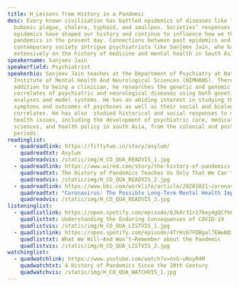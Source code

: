 ```yaml
---
title: H_Lessons from History in a Pandemic
desc: Every known civilisation has battled epidemics of diseases like the
  bubonic plague, cholera, typhoid, and smallpox. Societies’ responses to
  epidemics have shaped our history and continue to influence how we think of
  pandemics in the present day. Connections between past epidemics and
  contemporary society intrigue psychiatrists like Sanjeev Jain, who has worked
  extensively on the history of medicine and mental health in South Asia.
speakername: Sanjeev Jain
speakerfield: Psychiatrist
speakerbio: Sanjeev Jain teaches at the Department of Psychiatry at National
  Institute of Mental Health And Neurological Sciences (NIMHANS). There, in
  addition to being a clinician, he researches the genetic and genomic
  correlates of psychiatric and neurological diseases using both genetic
  analyses and model systems. He has an abiding interest in studying the
  symptoms and outcomes of psychoses as well as their social and biological
  correlates. He has also  studied historical and social responses to mental
  health issues, including the development of psychiatric care, medical
  sciences, and health policy in south Asia, from the colonial and post-colonial
  periods.
readinglist:
  - quadreadlink: https://fiftytwo.in/story/asylum/
    quadreadtxt: Asylum
    quadreadvis: /static/img/H_CO_QUA_READVIS_1.jpg
  - quadreadlink: https://www.wired.com/story/the-history-of-pandemics-teaches-us-only-that-we-cant-be-taught/
    quadreadtxt: The History of Pandemics Teaches Us Only That We Can't Be Taught
    quadreadvis: /static/img/H_CO_QUA_READVIS_2.jpg
  - quadreadlink: https://www.bbc.com/worklife/article/20201021-coronavirus-the-possible-long-term-mental-health-impacts
    quadreadtxt: "Coronavirus: The Possible Long-Term Mental Health Impacts"
    quadreadvis: /static/img/H_CO_QUA_READVIS_3.jpg
listeninglist:
  - quadlistlink: https://open.spotify.com/episode/6Jk8r31r276ey4gQCfh6G0
    quadlisttxt: Understanding the Enduring Consequences of COVID-19
    quadlistvis: /static/img/H_CO_QUA_LISTVIS_1.jpg
  - quadlistlink: https://open.spotify.com/episode/4TrHsb7FDBgal7EWwBQ3TK
    quadlisttxt: What We Will—And Won’t—Remember about the Pandemic
    quadlistvis: /static/img/H_CO_QUA_LISTVIS_2.jpg
watchinglist:
  - quadwatchlink: https://www.youtube.com/watch?v=nvG-uNxyR4M
    quadwatchtxt: A History of Pandemics Since the 20th Century
    quadwatchvis: /static/img/H_CO_QUA_WATCHVIS_1.jpg
---
```

